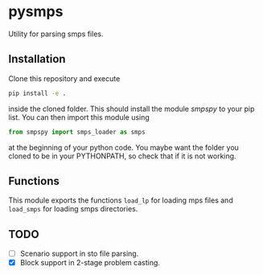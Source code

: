 # pysmps
Utility for parsing smps files.
## Installation
Clone this repository and execute
```bash
pip install -e .
```
inside the cloned folder. This should install the module *smpspy* to your pip list. You can then import this module using
```python
from smpspy import smps_loader as smps
```
at the beginning of your python code.
You maybe want the folder you cloned to be in your PYTHONPATH, so check that if it is not working.
## Functions
This module exports the functions `load_lp` for loading mps files and `load_smps` for loading smps directories.
## TODO
- [ ] Scenario support in sto file parsing.
- [x] Block support in 2-stage problem casting.
